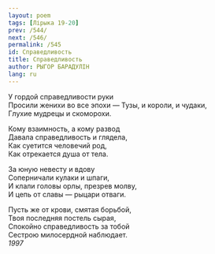 ```yaml
---
layout: poem
tags: [Лірыка 19-20]
prev: /544/
next: /546/
permalink: /545
id: Справедливость
title: Справедливость
author: РЫГОР БАРАДУЛІН
lang: ru
---
```



У гордой справедливости руки  
Просили женихи во все эпохи — 
Тузы, и короли, и чудаки,  
Глухие мудрецы и скоморохи.  

Кому взаимность, а кому развод  
Давала справедливость и глядела,  
Как суетится человечий род,  
Как отрекается душа от тела.  

За юную невесту и вдову  
Соперничали кулаки и шпаги,  
И клали головы орлы, презрев молву,  
И цепь от славы — рыцари отваги.  

Пусть же от крови, смятая борьбой,  
Твоя последняя постель сырая,  
Спокойно справедливость за тобой  
Сестрою милосердной наблюдает.  
*1997*  
